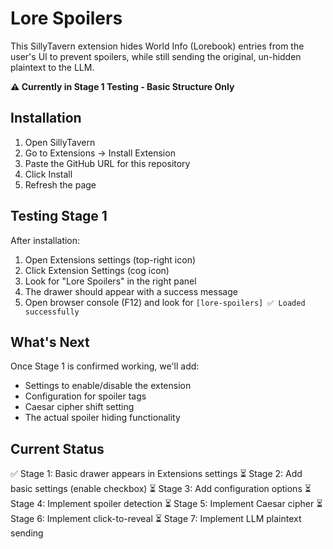 # Lore Spoilers

This SillyTavern extension hides World Info (Lorebook) entries from the user's UI to prevent spoilers, while still sending the original, un-hidden plaintext to the LLM.

**⚠️ Currently in Stage 1 Testing - Basic Structure Only**

## Installation

1. Open SillyTavern
2. Go to Extensions → Install Extension
3. Paste the GitHub URL for this repository
4. Click Install
5. Refresh the page

## Testing Stage 1

After installation:

1. Open Extensions settings (top-right icon)
2. Click Extension Settings (cog icon)
3. Look for "Lore Spoilers" in the right panel
4. The drawer should appear with a success message
5. Open browser console (F12) and look for `[lore-spoilers] ✅ Loaded successfully`

## What's Next

Once Stage 1 is confirmed working, we'll add:
- Settings to enable/disable the extension
- Configuration for spoiler tags
- Caesar cipher shift setting
- The actual spoiler hiding functionality

## Current Status

✅ Stage 1: Basic drawer appears in Extensions settings
⏳ Stage 2: Add basic settings (enable checkbox)
⏳ Stage 3: Add configuration options
⏳ Stage 4: Implement spoiler detection
⏳ Stage 5: Implement Caesar cipher
⏳ Stage 6: Implement click-to-reveal
⏳ Stage 7: Implement LLM plaintext sending

